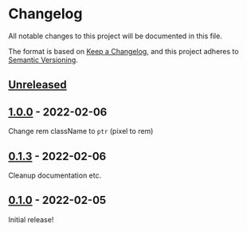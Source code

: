 # Changelog

All notable changes to this project will be documented in this file.

The format is based on [Keep a Changelog](https://keepachangelog.com/en/1.0.0/),
and this project adheres to [Semantic Versioning](https://semver.org/spec/v2.0.0.html).

## [Unreleased]

## [1.0.0] - 2022-02-06
Change rem className to `ptr` (pixel to rem) 

## [0.1.3] - 2022-02-06
Cleanup documentation etc.

## [0.1.0] - 2022-02-05
Initial release!

[Unreleased]: https://github.com/RyoSogawa/tailwindcss-font-size/compare/v1.0.0...HEAD
[1.0.0]: https://github.com/RyoSogawa/tailwindcss-font-size/releases/tag/v1.0.0
[0.1.3]: https://github.com/RyoSogawa/tailwindcss-font-size/releases/tag/v0.1.3
[0.1.0]: https://github.com/RyoSogawa/tailwindcss-font-size/releases/tag/v0.1.0
